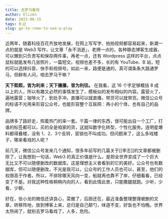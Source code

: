 ```yaml
--- 
title: 去罗马看戏
author: Elizen
date: 2022-06-15
tags: 札记
slug: go-to-rome-to-see-a-play
---
```


近两年，随着科技百花齐放地发展，在网上写写字、拍拍视频都容易起来，新潮一点的就是 Web3 写作，让文章「永不消逝」，老牌一点的，各种静态博客生成器，可以懒到只负责写和保存两件事，再老一点，还有 Wordpress 这样的平台，点点鼠标就能发布几张照片，一篇短文。视频也差不多，长的有 YouTube、B 站，短的可以选择抖音、快手和视频号。如此一来，路便是通的，真可谓条条大路通罗马，但鲜有人问，咱去罗马干嘛？

**天下熙熙，皆为利来；天下攘攘，皆为利往。** 在我看，这 16 个字足够概括 8 成以上的人，所以有趣又必然的事情发生了，模板似的发布相似的内容。露营火了，遍地露营；咖啡火了，到处手冲。直播可以就直播，带货可以就带货。微信公众号的标语不光用来形容公众号，也能形容整个互联网：再小的个体，也有自己的品牌。

品牌多了路好走，照着热门的来一套。千篇一律的东西，很可能出自一个工厂，打谁的标签都可以，买的全是咱家的货，这就叫数字化转型，个性化服务。连明星爆料都得叠楼，没有 1、2、3个反转，营销也不叫成功。但问题来了，这么多戏楼子，哪来看戏的人呢？

前几天，微信公众号发来几个通知，很多年前写的几篇关于[[李志]]的文章都被删除了，让我想到一句话，Web3 的真正价值是什么，是把全世界变成了一个巨大无比又不可以随便删改的数据库。这是理想主义者看到的它的美好。公众号也有数据库，但可以随便删改，不光是我可以，公众号的工作人员也可以，甚至，他们的权限高于作者。所以，不排除哪天风向一变，船就再也靠不了岸，仔细看看，已经变了不是。对我这种性格稍稍内向的人，看到此情此景，只能撒腿就跑。少听，少看，少聊。

好在，张小龙的微信还讲良心，菜撤了，后厨还在，最近准备整理整理被删的文章，转移阵地，放到博客上来，总归是自己颠勺，味道不变，好饭也不怕晚。世界太热闹了，就别去罗马看戏了，人多，危险。